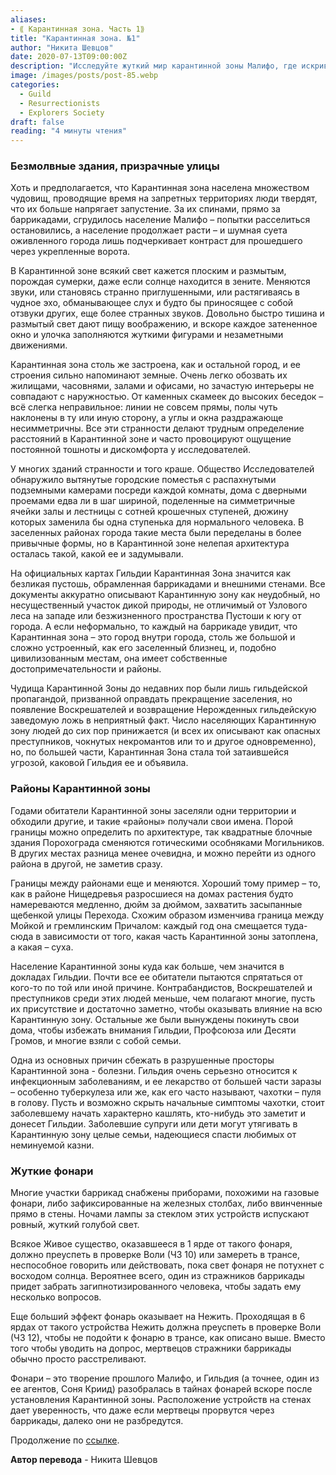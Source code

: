 ```yaml
---
aliases: 
- ⟪ Карантинная зона. Часть 1⟫
title: "Карантинная зона. №1"
author: "Никита Шевцов"
date: 2020-07-13T09:00:00Z
description: "Исследуйте жуткий мир карантинной зоны Малифо, где искривленные здания и странные звуки создают тревожную атмосферу. С растущим населением и таинственными движениями, скрывающимися в тенях, эта запретная территория не для слабонервных."
image: /images/posts/post-85.webp
categories: 
  - Guild
  - Resurrectionists
  - Explorers Society
draft: false
reading: "4 минуты чтения"
---
```


### Безмолвные здания, призрачные улицы

Хоть и предполагается, что Карантинная зона населена множеством чудовищ, проводящие время на запретных территориях люди твердят, что их больше напрягает запустение. За их спинами, прямо за баррикадами, сгрудилось население Малифо – попытки расселиться остановились, а население продолжает расти – и шумная суета оживленного города лишь подчеркивает контраст для прошедшего через укрепленные ворота.

В Карантинной зоне всякий свет кажется плоским и размытым, порождая сумерки, даже если солнце находится в зените. Меняются звуки, или становясь странно приглушенными, или растягиваясь в чудное эхо, обманывающее слух и будто бы приносящее с собой отзвуки других, еще более странных звуков. Довольно быстро тишина и размытый свет дают пищу воображению, и вскоре каждое затененное окно и улочка заполняются жуткими фигурами и незаметными движениями.

Карантинная зона столь же застроена, как и остальной город, и ее строения сильно напоминают земные. Очень легко обозвать их жилищами, часовнями, залами и офисами, но зачастую интерьеры не совпадают с наружностью. От каменных скамеек до высоких беседок – всё слегка неправильное: линии не совсем прямы, полы чуть наклонены в ту или иную сторону, а углы и окна раздражающе несимметричны. Все эти странности делают трудным определение расстояний в Карантинной зоне и часто провоцируют ощущение постоянной тошноты и дискомфорта у исследователей.

У многих зданий странности и того краше. Общество Исследователей обнаружило вытянутые городские поместья с распахнутыми подземными камерами посреди каждой комнаты, дома с дверными проемами едва ли в шаг шириной, поделенные на симметричные ячейки залы и лестницы с сотней крошечных ступеней, дюжину которых заменила бы одна ступенька для нормального человека. В заселенных районах города такие места были переделаны в более привычные формы, но в Карантинной зоне нелепая архитектура осталась такой, какой ее и задумывали.

На официальных картах Гильдии Карантинная Зона значится как безликая пустошь, обрамленная баррикадами и внешними стенами. Все документы аккуратно описывают Карантинную зону как неудобный, но несущественный участок дикой природы, не отличимый от Узлового леса на западе или безжизненного пространства Пустоши к югу от города. А если неформально, то каждый на баррикаде увидит, что Карантинная зона – это город внутри города, столь же большой и сложно устроенный, как его заселенный близнец, и, подобно цивилизованным местам, она имеет собственные достопримечательности и районы.

Чудища Карантинной Зоны до недавних пор были лишь гильдейской пропагандой, призванной оправдать прекращение заселения, но появление Воскрешателей и возвращение Нерожденных гильдейскую заведомую ложь в неприятный факт. Число населяющих Карантинную зону людей до сих пор принижается (и всех их описывают как опасных преступников, чокнутых некромантов или то и другое одновременно), но, по большей части, Карантинная Зона стала той затаившейся угрозой, каковой Гильдия ее и объявила.

### Районы Карантинной зоны

Годами обитатели Карантинной зоны заселяли одни территории и обходили другие, и такие «районы» получали свои имена. Порой границы можно определить по архитектуре, так квадратные блочные здания Порохограда сменяются готическими особняками Могильников. В других местах разница менее очевидна, и можно перейти из одного района в другой, не заметив сразу.

Границы между районами еще и меняются. Хороший тому пример – то, как в районе Нищедревья разросшиеся на домах растения будто намереваются медленно, дюйм за дюймом, захватить засыпанные щебенкой улицы Перехода. Схожим образом изменчива граница между Мойкой и гремлинским Причалом: каждый год она смещается туда-сюда в зависимости от того, какая часть Карантинной зоны затоплена, а какая – суха.

Население Карантинной зоны куда как больше, чем значится в докладах Гильдии. Почти все ее обитатели пытаются спрятаться от кого-то по той или иной причине. Контрабандистов, Воскрешателей и преступников среди этих людей меньше, чем полагают многие, пусть их присутствие и достаточно заметно, чтобы оказывать влияние на всю Карантинную зону. Остальные же были вынуждены покинуть свои дома, чтобы избежать внимания Гильдии, Профсоюза или Десяти Громов, и многие взяли с собой семьи.

Одна из основных причин сбежать в разрушенные просторы Карантинной зона - болезни. Гильдия очень серьезно относится к инфекционным заболеваниям, и ее лекарство от большей части заразы – особенно туберкулеза или же, как его часто называют, чахотки – пуля в голову. Пусть и возможно скрыть начальные симптомы чахотки, стоит заболевшему начать характерно кашлять, кто-нибудь это заметит и донесет Гильдии. Заболевшие супруги или дети могут утягивать в Карантинную зону целые семьи, надеющиеся спасти любимых от неминуемой казни.

### Жуткие фонари

Многие участки баррикад снабжены приборами, похожими на газовые фонари, либо зафиксированные на железных столбах, либо ввинченные прямо в стены. Ночами лампы за стеклом этих устройств испускают ровный, жуткий голубой свет.

Всякое Живое существо, оказавшееся в 1 ярде от такого фонаря, должно преуспеть в проверке Воли (ЧЗ 10) или замереть в трансе, неспособное говорить или действовать, пока свет фонаря не потухнет с восходом солнца. Вероятнее всего, один из стражников баррикады придет забрать загипнотизированного человека, чтобы задать ему несколько вопросов.

Еще больший эффект фонарь оказывает на Нежить. Проходящая в 6 ярдах от такого устройства Нежить должна преуспеть в проверке Воли (ЧЗ 12), чтобы не подойти к фонарю в трансе, как описано выше. Вместо того чтобы уводить на допрос, мертвецов стражники баррикады обычно просто расстреливают.

Фонари – это творение прошлого Малифо, и Гильдия (а точнее, один из ее агентов, Соня Криид) разобралась в тайнах фонарей вскоре после установления Карантинной зоны. Расположение устройств на стенах дает уверенность, что даже если мертвецы прорвутся через баррикады, далеко они не разбредутся.


Продолжение по [ссылке](http://malifaux.ru/posts/post-86).


**Автор перевода** - Никита Шевцов

